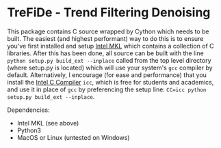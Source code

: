 # TreFiDe - Trend Filtering Denoising
This package contains C source wrapped by Cython which needs to be built. The easiest (and highest performant) way to do this is to ensure you've first installed and setup [Intel MKL](https://software.intel.com/en-us/mkl) which contains a collection of C libraries. After this has been done, all source can be built with the line ```python setup.py build_ext --inplace``` called from the top level directory (where setup.py is located) which will use your system's ```gcc``` compiler by default. Alternatively, I encourage (for ease and performance) that you install the [Intel C Compiler](https://software.intel.com/en-us/c-compilers) ```icc```, which is free for students and academics, and use it in place of ```gcc``` by preferencing the setup line: ```CC=icc python setup.py build_ext --inplace```.

Dependencies:
- Intel MKL (see above)
- Python3
- MacOS or Linux (untested on Windows)

